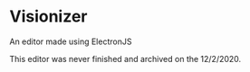 # Visionizer
An editor made using ElectronJS

This editor was never finished and archived on the 12/2/2020. 
